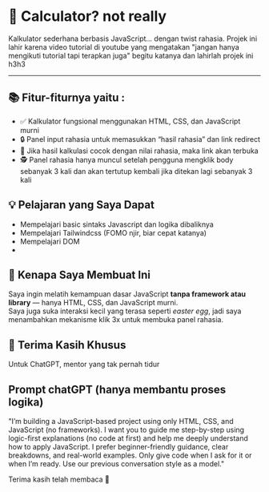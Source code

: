 # 🔢 Calculator? not really

Kalkulator sederhana berbasis JavaScript... dengan twist rahasia.
Projek ini lahir karena video tutorial di youtube yang mengatakan "jangan hanya mengikuti tutorial tapi terapkan juga" begitu katanya dan lahirlah projek ini h3h3

---

## 📚 Fitur-fiturnya yaitu :
- ✅ Kalkulator fungsional menggunakan HTML, CSS, dan JavaScript murni
- 🔒 Panel input rahasia untuk memasukkan “hasil rahasia” dan link redirect
- 🎯 Jika hasil kalkulasi cocok dengan nilai rahasia, maka link akan terbuka
- 🕵️ Panel rahasia hanya muncul setelah pengguna mengklik body sebanyak 3 kali dan akan tertutup kembali jika ditekan lagi sebanyak 3 kali

## 💡 Pelajaran yang Saya Dapat
- Mempelajari basic sintaks Javascript dan logika dibaliknya
- Mempelajari Tailwindcss (FOMO njir, biar cepat katanya)
- Mempelajari DOM
- 

## 🧠 Kenapa Saya Membuat Ini
Saya ingin melatih kemampuan dasar JavaScript **tanpa framework atau library** — hanya HTML, CSS, dan JavaScript murni.  
Saya juga suka interaksi kecil yang terasa seperti *easter egg*, jadi saya menambahkan mekanisme klik 3x untuk membuka panel rahasia.


## 🙏 Terima Kasih Khusus
Untuk ChatGPT, mentor yang tak pernah tidur

## Prompt chatGPT (hanya membantu proses logika)
"I’m building a JavaScript-based project using only HTML, CSS, and JavaScript (no frameworks). I want you to guide me step-by-step using logic-first explanations (no code at first) and help me deeply understand how to apply JavaScript. I prefer beginner-friendly guidance, clear breakdowns, and real-world examples. Only give code when I ask for it or when I’m ready. Use our previous conversation style as a model."

Terima kasih telah membaca 🙏
